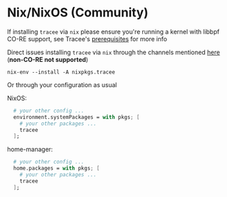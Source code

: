 # Nix/NixOS (Community)

If installing `tracee` via `nix` please ensure you're running a kernel with libbpf CO-RE support, see Tracee's [prerequisites](./../install/prerequisites.md) for more info

Direct issues installing `tracee` via `nix` through the channels mentioned [here](https://nixos.wiki/wiki/Support) (**non-CO-RE not supported**)

`nix-env --install -A nixpkgs.tracee`

Or through your configuration as usual

NixOS:

```nix
  # your other config ...
  environment.systemPackages = with pkgs; [
    # your other packages ...
    tracee
  ];
```

home-manager:

```nix
  # your other config ...
  home.packages = with pkgs; [
    # your other packages ...
    tracee
  ];
```

